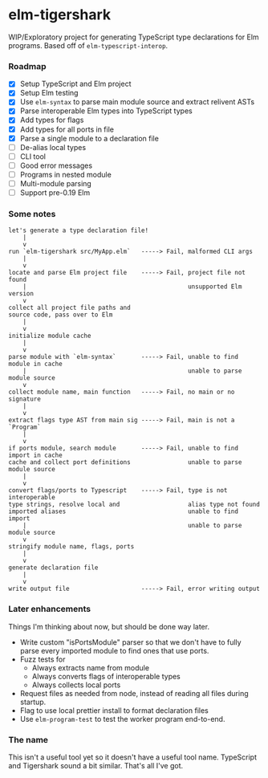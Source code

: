 # elm-tigershark

WIP/Exploratory project for generating TypeScript type declarations for Elm
programs. Based off of `elm-typescript-interop`.

### Roadmap

- [x] Setup TypeScript and Elm project
- [x] Setup Elm testing
- [x] Use `elm-syntax` to parse main module source and extract relivent ASTs
- [x] Parse interoperable Elm types into TypeScript types
- [x] Add types for flags
- [x] Add types for all ports in file
- [x] Parse a single module to a declaration file
- [ ] De-alias local types
- [ ] CLI tool
- [ ] Good error messages
- [ ] Programs in nested module
- [ ] Multi-module parsing
- [ ] Support pre-0.19 Elm

### Some notes

```
let's generate a type declaration file!
    |
    v
run `elm-tigershark src/MyApp.elm`   -----> Fail, malformed CLI args
    |
    v
locate and parse Elm project file    -----> Fail, project file not found
    |                                             unsupported Elm version
    v
collect all project file paths and
source code, pass over to Elm
    |
    v
initialize module cache
    |
    v
parse module with `elm-syntax`       -----> Fail, unable to find module in cache
    |                                             unable to parse module source
    v
collect module name, main function   -----> Fail, no main or no signature
    |
    v
extract flags type AST from main sig -----> Fail, main is not a `Program`
    |
    v
if ports module, search module       -----> Fail, unable to find import in cache
cache and collect port definitions                unable to parse module source
    |
    v
convert flags/ports to Typescript    -----> Fail, type is not interoperable
type strings, resolve local and                   alias type not found
imported aliases                                  unable to find import
    |                                             unable to parse module source
    v
stringify module name, flags, ports
    |
    v
generate declaration file
    |
    v
write output file                    -----> Fail, error writing output
```

### Later enhancements

Things I'm thinking about now, but should be done way later.

- Write custom "isPortsModule" parser so that we don't have to fully parse every
  imported module to find ones that use ports.
- Fuzz tests for
  - Always extracts name from module
  - Always converts flags of interoperable types
  - Always collects local ports
- Request files as needed from node, instead of reading all files during
  startup.
- Flag to use local prettier install to format declaration files
- Use `elm-program-test` to test the worker program end-to-end.

### The name

This isn't a useful tool yet so it doesn't have a useful tool name. TypeScript
and Tigershark sound a bit similar. That's all I've got.
